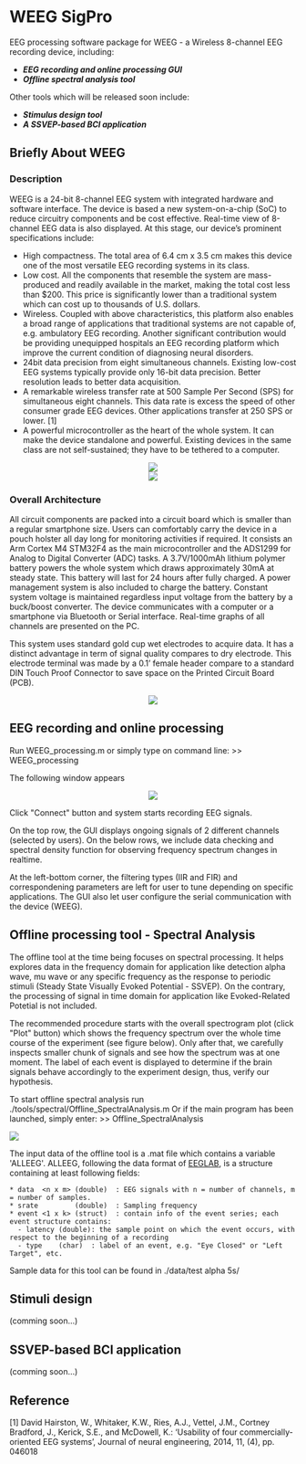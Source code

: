 # WEEG SigPro
EEG processing software package for WEEG - a Wireless 8-channel EEG recording device, including:

- ***EEG recording and online processing GUI***
- ***Offline spectral analysis tool***

Other tools which will be released soon include:

- ***Stimulus design tool***
- ***A SSVEP-based BCI application***

## Briefly About WEEG
### Description
WEEG is a 24-bit 8-channel EEG system with integrated hardware and software interface. The device is based a new system-on-a-chip (SoC) to reduce circuitry components and be cost effective. Real-time view of 8-channel EEG data is also displayed. At this stage, our device’s prominent specifications include:

-	High compactness. The total area of 6.4 cm x 3.5 cm makes this device one of the most versatile EEG recording systems in its class.
-	Low cost. All the components that resemble the system are mass-produced and readily available in the market, making the total cost less than $200. This price is significantly lower than a traditional system which can cost up to thousands of U.S. dollars.
-	Wireless. Coupled with above characteristics, this platform also enables a broad range of applications that traditional systems are not capable of, e.g. ambulatory EEG recording. Another significant contribution would be providing unequipped hospitals an EEG recording platform which improve the current condition of diagnosing neural disorders.
-	24bit data precision from eight simultaneous channels. Existing low-cost EEG systems typically provide only 16-bit data precision. Better resolution leads to better data acquisition.
-	A remarkable wireless transfer rate at 500 Sample Per Second (SPS) for simultaneous eight channels. This data rate is excess the speed of other consumer grade EEG devices. Other applications transfer at 250 SPS or lower. [1]
-	A powerful microcontroller as the heart of the whole system. It can make the device standalone and powerful. Existing devices in the same class are not self-sustained; they have to be tethered to a computer.

<div style="text-align:center"><img src="images/device_board.png" /></div>

<div style="text-align:center"><img src="images/device_system.png" /></div>

### Overall Architecture
All circuit components are packed into a circuit board which is smaller than a regular smartphone size. Users can comfortably carry the device in a pouch holster all day long for monitoring activities if required. It consists an Arm Cortex M4 STM32F4 as the main microcontroller and the ADS1299 for Analog to Digital Converter (ADC) tasks. A 3.7V/1000mAh lithium polymer battery powers the whole system which draws approximately 30mA at steady state. This battery will last for 24 hours after fully charged.  A power management system is also included to charge the battery. Constant system voltage is maintained regardless input voltage from the battery by a buck/boost converter. The device communicates with a computer or a smartphone via Bluetooth or Serial interface. Real-time graphs of all channels are presented on the PC.

This system uses standard gold cup wet electrodes to acquire data. It has a distinct advantage in term of signal quality compares to dry electrode. This electrode terminal was made by a 0.1’ female header compare to a standard DIN Touch Proof Connector to save space on the Printed Circuit Board (PCB).


<div style="text-align:center"><img src="images/device_overallArchitecture.png" /></div>

## EEG recording and online processing
Run WEEG_processing.m or simply type on command line:
    >> WEEG_processing

The following window appears

<div style="text-align:center"><img src="images/online_gui.png" /></div>

Click "Connect" button and system starts recording EEG signals.

On the top row, the GUI displays ongoing signals of 2 different channels (selected by users). On the below rows, we include data checking and spectral density function for observing frequency spectrum changes in realtime.

At the left-bottom corner, the filtering types (IIR and FIR) and correspondening parameters are left for user to tune depending on specific applications. The GUI also let user configure the serial communication with the device (WEEG).

## Offline processing tool - Spectral Analysis
The offline tool at the time being focuses on spectral processing. It helps explores data in the frequency domain for application like detection alpha wave, mu wave or any specific frequency as the response to periodic stimuli (Steady State Visually Evoked Potential - SSVEP). On the contrary, the processing of signal in time domain for application like Evoked-Related Potetial is not included.

The recommended procedure starts with the overall spectrogram plot (click "Plot" button) which shows the frequency spectrum over the whole time course of the experiment (see figure below). Only after that, we carefully inspects smaller chunk of signals and see how the spectrum was at one moment. The label of each event is displayed to determine if the brain signals behave accordingly to the experiment design, thus, verify our hypothesis.

To start offline spectral analysis run ./tools/spectral/Offline_SpectralAnalysis.m
Or if the main program has been launched, simply enter:
    >> Offline_SpectralAnalysis

<img src="images/offline_simulatedSpectrogram.png" />

The input data of the offline tool is a .mat file which contains a variable 'ALLEEG'. ALLEEG, following the data format of [EEGLAB](https://sccn.ucsd.edu/eeglab/), is a structure containing at least following fields:

    * data  <n x m> (double)  : EEG signals with n = number of channels, m = number of samples.
    * srate         (double)  : Sampling frequency
    * event <1 x k> (struct)  : contain info of the event series; each event structure contains:
      - latency (double): the sample point on which the event occurs, with respect to the beginning of a recording
      - type    (char)  : label of an event, e.g. "Eye Closed" or "Left Target", etc.

Sample data for this tool can be found in ./data/test alpha 5s/

## Stimuli design
(comming soon...)

## SSVEP-based BCI application
(comming soon...)


## Reference
[1] David Hairston, W., Whitaker, K.W., Ries, A.J., Vettel, J.M., Cortney Bradford, J., Kerick, S.E., and McDowell, K.: ‘Usability of four commercially-oriented EEG systems’, Journal of neural engineering, 2014, 11, (4), pp. 046018
